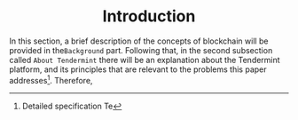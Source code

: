 <div align='center'> 
	<h1>Introduction</h1>
</div>

In this section, a brief description of the concepts of blockchain will be provided in the`Background` part. Following that, in the second subsection called `About Tendermint` there will be an explanation about the Tendermint platform, and its principles that are relevant to the problems this paper addresses[^1]. Therefore, 

[^1]: Detailed specification Te


<!--stackedit_data:
eyJoaXN0b3J5IjpbMTMwMDQ2MzU5MiwxMTgwMzI3NjU1LDE3NT
AxNTI4NThdfQ==
-->